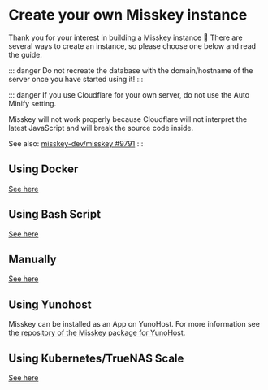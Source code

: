 # Create your own Misskey instance
Thank you for your interest in building a Misskey instance 🚀
There are several ways to create an instance, so please choose one below and read the guide.

::: danger
Do not recreate the database with the domain/hostname of the server once you have started using it!
:::

::: danger
If you use Cloudflare for your own server, do not use the Auto Minify setting.

Misskey will not work properly because Cloudflare will not interpret the latest JavaScript and will break the source code inside.

See also: [misskey-dev/misskey #9791](https://github.com/misskey-dev/misskey/issues/9791)
:::

## Using Docker
[See here](./install/docker.html)

## Using Bash Script
[See here](./install/bash.html)

## Manually
[See here](./install/manual.html)

## Using Yunohost
Misskey can be installed as an App on YunoHost. For more information see [the repository of the Misskey package for YunoHost](https://github.com/YunoHost-Apps/misskey_ynh).

## Using Kubernetes/TrueNAS Scale
[See here](./install/kubernetes.html)
